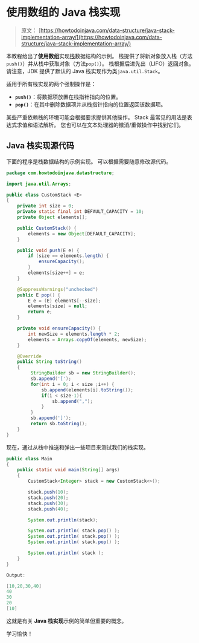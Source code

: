 # 使用数组的 Java 栈实现

> 原文： [https://howtodoinjava.com/data-structure/java-stack-implementation-array/](https://howtodoinjava.com/data-structure/java-stack-implementation-array/)

本教程给出了**使用数组**实现[栈](https://en.wikipedia.org/wiki/Stack_(abstract_data_type))数据结构的示例。 栈提供了将新对象放入栈（方法`push()`）并从栈中获取对象（方法`pop()`）。 栈根据后进先出（LIFO）返回对象。 请注意，JDK 提供了默认的 Java 栈实现作为类`java.util.Stack`。

适用于所有栈实现的两个强制操作是：

*   **`push()`**：将数据项放置在栈指针指向的位置。
*   **`pop()`**：在其中删除数据项并从栈指针指向的位置返回该数据项。

某些严重依赖栈的环境可能会根据要求提供其他操作。 Stack 最常见的用法是表达式求值和语法解析。 您也可以在文本处理器的撤消/重做操作中找到它们。

## Java 栈实现源代码

下面的程序是栈数据结构的示例实现。 可以根据需要随意修改源代码。

```java
package com.howtodoinjava.datastructure;

import java.util.Arrays;

public class CustomStack <E> 
{
	private int size = 0;
	private static final int DEFAULT_CAPACITY = 10;
	private Object elements[];

	public CustomStack() {
		elements = new Object[DEFAULT_CAPACITY];
	}

	public void push(E e) {
		if (size == elements.length) {
			ensureCapacity();
		}
		elements[size++] = e;
	}

	@SuppressWarnings("unchecked")
	public E pop() {
		E e = (E) elements[--size];
		elements[size] = null;
		return e;
	}

	private void ensureCapacity() {
		int newSize = elements.length * 2;
		elements = Arrays.copyOf(elements, newSize);
	}

	@Override
    public String toString()
    {
         StringBuilder sb = new StringBuilder();
         sb.append('[');
         for(int i = 0; i < size ;i++) {
             sb.append(elements[i].toString());
             if(i < size-1){
                 sb.append(",");
             }
         }
         sb.append(']');
         return sb.toString();
    }
}

```

现在，通过从栈中推送和弹出一些项目来测试我们的栈实现。

```java
public class Main
{
	public static void main(String[] args) 
	{
		CustomStack<Integer> stack = new CustomStack<>();

		stack.push(10);
		stack.push(20);
		stack.push(30);
		stack.push(40);

		System.out.println(stack);

		System.out.println( stack.pop() );
		System.out.println( stack.pop() );
		System.out.println( stack.pop() );

		System.out.println( stack );
	}
}

```

```java
Output:

[10,20,30,40]
40
30
20
[10]
```

这就是有关 **Java 栈实现**示例的简单但重要的概念。

学习愉快！
